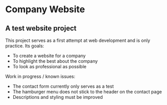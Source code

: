 # Company Website

## A test website project

This project serves as a first attempt at web development and is only practice. Its goals:

* To create a website for a company
* To highlight the best about the company 
* To look as professional as possible

Work in progress / known issues:
* The contact form currently only serves as a test
* The hamburger menu does not stick to the header on the contact page
* Descriptions and styling must be improved
